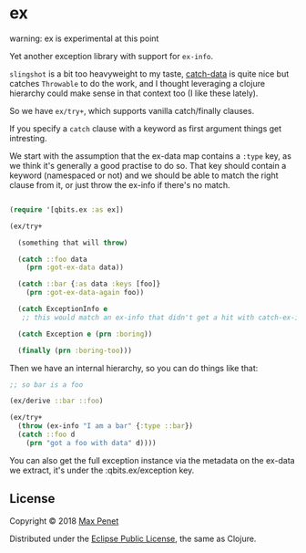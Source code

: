 # ex

warning: ex is experimental at this point

Yet another exception library with support for `ex-info`.

`slingshot` is a bit too heavyweight to my taste,
[catch-data](https://github.com/gfredericks/catch-data) is quite nice
but catches `Throwable` to do the work, and I thought leveraging a
clojure hierarchy could make sense in that context too (I like these
lately).

So we have `ex/try+`, which supports vanilla catch/finally clauses.

If you specify a `catch` clause with a keyword as first argument
things get intresting.

We start with the assumption that the ex-data map contains a `:type`
key, as we think it's generally a good practise to do so. That key
should contain a keyword (namespaced or not) and we should be able to
match the right clause from it, or just throw the ex-info if there's
no match.

``` clj

(require '[qbits.ex :as ex])

(ex/try+

  (something that will throw)

  (catch ::foo data
    (prn :got-ex-data data))

  (catch ::bar {:as data :keys [foo]}
    (prn :got-ex-data-again foo))

  (catch ExceptionInfo e
   ;; this would match an ex-info that didn't get a hit with catch-ex-info)

  (catch Exception e (prn :boring))

  (finally (prn :boring-too)))

```


Then we have an internal hierarchy, so you can do things like that:

``` clj
;; so bar is a foo

(ex/derive ::bar ::foo)

(ex/try+
  (throw (ex-info "I am a bar" {:type ::bar})
  (catch ::foo d
    (prn "got a foo with data" d))))

```

You can also get the full exception instance via the metadata on the
ex-data we extract, it's under the :qbits.ex/exception key.


<!-- ## Installation -->

<!-- ex is [available on Clojars](https://clojars.org/cc.qbits/ex). -->

<!-- Add this to your dependencies: -->


<!-- [![Clojars Project](https://img.shields.io/clojars/v/cc.qbits/ex.svg)](https://clojars.org/cc.qbits/ex) -->


<!-- Please check the -->
<!-- [Changelog](https://github.com/mpenet/ex/blob/master/CHANGELOG.md) -->
<!-- if you are upgrading. -->

## License

Copyright © 2018 [Max Penet](http://twitter.com/mpenet)

Distributed under the
[Eclipse Public License](http://www.eclipse.org/legal/epl-v10.html),
the same as Clojure.
